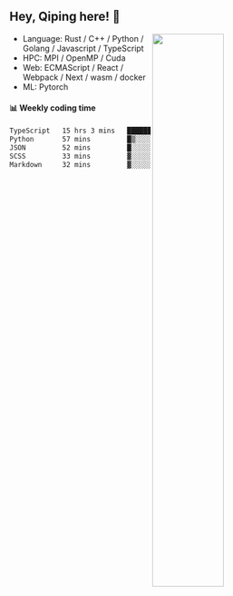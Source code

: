 

## Hey, Qiping here! :wave:

[<img align="right" width="50%" src="https://github-readme-stats.vercel.app/api?username=ppppqp&theme=dark&show_icons=true">](https://metrics.lecoq.io/ppppqp?template=classic)



-   Language: Rust / C++ / Python / Golang / Javascript / TypeScript
-   HPC: MPI / OpenMP / Cuda
-   Web: ECMAScript / React / Webpack / Next / wasm / docker
-   ML: Pytorch



#### :bar_chart: Weekly coding time

<!--START_SECTION:waka-->

```txt
TypeScript   15 hrs 3 mins   ████████████████████░░░░░   79.80 %
Python       57 mins         █▒░░░░░░░░░░░░░░░░░░░░░░░   05.10 %
JSON         52 mins         █░░░░░░░░░░░░░░░░░░░░░░░░   04.65 %
SCSS         33 mins         ▓░░░░░░░░░░░░░░░░░░░░░░░░   02.92 %
Markdown     32 mins         ▓░░░░░░░░░░░░░░░░░░░░░░░░   02.87 %
```

<!--END_SECTION:waka-->

